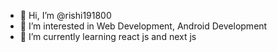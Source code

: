 - 👋 Hi, I’m @rishi191800
- 👀 I’m interested in Web Development, Android Development
- 🌱 I’m currently learning react js and next js

<!---
rishi191800/rishi191800 is a ✨ special ✨ repository because its `README.md` (this file) appears on your GitHub profile.
You can click the Preview link to take a look at your changes.
--->
